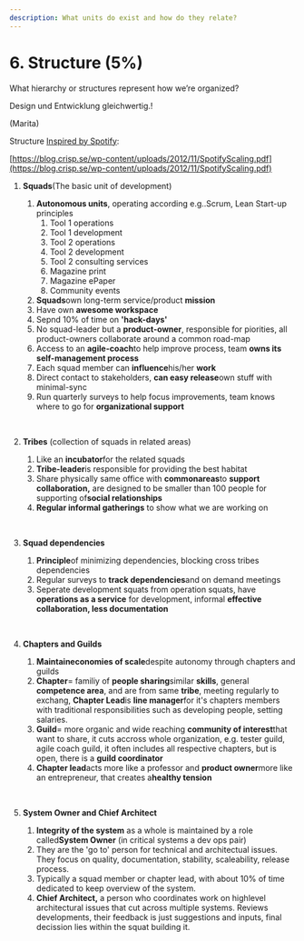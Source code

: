```yaml
---
description: What units do exist and how do they relate?
---
```


# 6. Structure \(5%\)

What hierarchy or structures represent how we’re organized?

Design und Entwicklung gleichwertig.!

\(Marita\) 







​Structure [Inspired by Spotify](https://blog.crisp.se/wp-content/uploads/2012/11/SpotifyScaling.pdf)​:

​[https://blog.crisp.se/wp-content/uploads/2012/11/SpotifyScaling.pdf](https://blog.crisp.se/wp-content/uploads/2012/11/SpotifyScaling.pdf)​



1. **Squads**\(The basic unit of development\)

   1. **Autonomous units**, operating according e.g..Scrum, Lean Start-up principles
      1. Tool 1 operations
      2. Tool 1 development
      3. Tool 2 operations
      4. Tool 2 development
      5. Tool 2 consulting services
      6. Magazine print
      7. Magazine ePaper
      8. Community events
   2. **Squads**own long-term service/product **mission**
   3. Have own **awesome workspace**
   4. Sepnd 10% of time on **'hack-days'**
   5. No squad-leader but a **product-owner**, responsible for piorities, all product-owners collaborate around a common road-map
   6. Access to an **agile-coach**to help improve process, team **owns its self-management process**
   7. Each squad member can **influence**his/her **work**
   8. Direct contact to stakeholders, **can easy release**own stuff with minimal-sync
   9. Run quarterly surveys to help focus improvements, team knows where to go for **organizational support**

   ​

2. **Tribes** \(collection of squads in related areas\)

   1. Like an **incubator**for the related squads
   2. **Tribe-leader**is responsible for providing the best habitat
   3. Share physically same office with **commonareas**to **support collaboration,** are designed to be smaller than 100 people for supporting of**social relationships**
   4. **Regular informal gatherings** to show what we are working on

   ​

3. **Squad dependencies**

   1. **Principle**of minimizing dependencies, blocking cross tribes dependencies
   2. Regular surveys to **track dependencies**and on demand meetings
   3. Seperate development squats from operation squats, have **operations as a service** for development, informal **effective collaboration, less documentation**

   ​

4. **Chapters and Guilds**

   1. **Maintaineconomies of scale**despite autonomy through chapters and guilds
   2. **Chapter**= familiy of **people sharing**similar **skills**, general **competence area**, and are from same **tribe**, meeting regularly to exchang, **Chapter Lead**is **line manager**for it's chapters members with traditional responsibilities such as developing people, setting salaries.
   3. **Guild**= more organic and wide reaching **community of interest**that want to share, it cuts accross whole organization, e.g. tester guild, agile coach guild, it often includes all respective chapters, but is open, there is a **guild coordinator** 
   4. **Chapter lead**acts more like a professor and **product owner**more like an entrepreneur, that creates a**healthy tension**

   **​**

5. **System Owner and Chief Architect**
   1. **Integrity of the system** as a whole is maintained by a role called**System Owner** \(in critical systems a dev ops pair\)
   2. They are the 'go to' person for technical and architectual issues. They focus on quality, documentation, stability, scaleability, release process. 
   3. Typically a squad member or chapter lead, with about 10% of time dedicated to keep overview of the system.
   4. **Chief Architect,** a person who coordinates work on highlevel architectural issues that cut across multiple systems. Reviews developments, their feedback is just suggestions and inputs, final decission lies within the squat building it.

